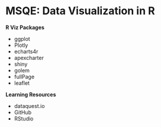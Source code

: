 # MSQE: Data Visualization in R

**R Viz Packages**
 - ggplot
 - Plotly
 - echarts4r
 - apexcharter
 - shiny
 - golem
 - fullPage
 - leaflet



**Learning Resources**
 - dataquest.io
 - GitHub
 - RStudio
